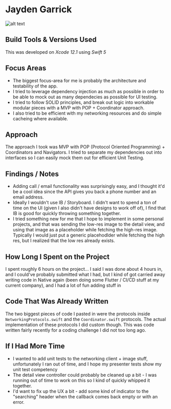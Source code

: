 # Jayden Garrick

![alt text](https://i.imgur.com/9F7nuJd.png)


## Build Tools & Versions Used
This was developed on _Xcode 12.1_ using _Swift 5_

## Focus Areas
* The biggest focus-area for me is probably the architecture and testability of the app. 
* I tried to leverage dependency injection as much as possible in order to be able to mock out as many dependecies as possible for UI testing.
* I tried to follow SOLID principles, and break out logic into workable modular pieces with a MVP with POP + Coordinator approach.
* I also tried to be efficient with my networking resources and do simple cacheing where available.

## Approach
The approach I took was MVP with POP (Protocol Oriented Programming) + Coordinators and Navigators. I tried to separate my dependencies out into interfaces so I can easily mock them out for efficient Unit Testing. 

## Findings / Notes
* Adding call / email functionality was surprisingly easy, and I thought it'd be a cool idea since the API gives you back a phone number and an email address.
* Ideally I wouldn't use IB / Storyboard. I didn't want to spend a ton of time on the UI (given I also didn't have designs to work off of), I find that IB is good for quickly throwing something together. 
* I tried something new for me that I hope to implement in some personal projects, and that was sending the low-res image to the detail view, and using that image as a placeholder while fetching the high-res image. Typically I would just put a generic placehodlder while fetching the high res, but I realized that the low res already exists.

## How Long I Spent on the Project
I spent roughly 6 hours on the project... I said I was done about 4 hours in, and I could've probably submitted what I had, but I kind of got carried away writing code in Native again (been doing some Flutter / CI/CD stuff at my current company), and I had a lot of fun adding stuff in

## Code That Was Already Written
The two biggest pieces of code I pasted in were the protocols inside `NetworkingProtocols.swift` and the `Coordinator.swift` protocols. The actual implementation of these protocols I did custom though. This was code written fairly recently for a coding challenge I did not too long ago. 

## If I Had More Time
* I wanted to add unit tests to the networking client + image stuff, unfortunately I ran out of time, and I hope my presenter tests show my unit test competency
* The detail view controller could probably be cleaned up a bit - I was running out of time to work on this so I kind of quickly whipped it together. 
* I'd want to fix up the UX a bit - add some kind of indicator to the "searching" header when the callback comes back empty or with an error.
